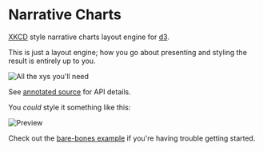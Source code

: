 # Narrative Charts

[XKCD](http://xkcd.com/657/) style narrative charts layout engine for [d3](http://d3js.org).

This is just a layout engine; how you go about presenting and styling the result is entirely up to you.

![All the xys you'll need](https://cldup.com/jLe-UZiesy-3000x3000.png)

See [annotated source](https://abcnews.github.io/d3-layout-narrative/) for API details.

You _could_ style it something like this:

![Preview](https://cdn.rawgit.com/drzax/81fff35393fb65255621fd0ab8d11bd7/raw/cfc9d4e3063db145db94c9d237f628437180b448/preview.png)

Check out the [bare-bones example](http://bl.ocks.org/drzax/81fff35393fb65255621fd0ab8d11bd7) if you're having trouble getting started.

